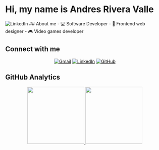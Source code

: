 <div aling="center">
  <h1 aling="center">Hi, my name is Andres Rivera Valle</h1>
</div>
<img src="https://i.imgur.com/48NIG4F.png&logoColor=white" alt="LinkedIn"/>
## About me
- 💻 Software Developer
- 📱 Frontend web designer
- 🎮 Video games developer

## Connect with me
<p align="center">
	<a href="mailto:carlosandresriveravalle@gmail.com"><img img src="https://img.shields.io/badge/gmail-%23EA4335.svg?style=plastic&logo=gmail&logoColor=white" alt="Gmail"/></a>
	<a href="https://www.linkedin.com/in/carlos-andres-rivera-valle-295651182/"><img src="https://img.shields.io/badge/linkedin-%230A66C2.svg?style=plastic&logo=linkedin&logoColor=white" alt="LinkedIn"/></a>
	<a href="https://github.com/andresRivera123"><img src="https://img.shields.io/badge/github-%23181717.svg?style=plastic&logo=github&logoColor=white" alt="GitHub"/></a>
</p>

## GitHub Analytics

<p align="center">
<a href="https://github.com/andresRivera123">
  <img height="180em" src="https://github-readme-stats-eight-theta.vercel.app/api?username=andresRivera123&show_icons=true&theme=algolia&include_all_commits=true&count_private=true"/>
  <img height="180em" src="https://github-readme-stats-eight-theta.vercel.app/api/top-langs/?username=andresRivera123&layout=compact&langs_count=8&theme=algolia"/>
</a>
</p>
